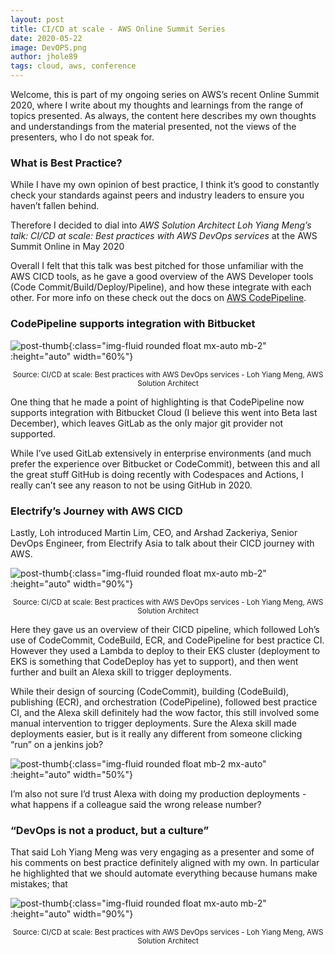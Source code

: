 ```yaml
---
layout: post
title: CI/CD at scale - AWS Online Summit Series
date: 2020-05-22
image: DevOPS.png
author: jhole89
tags: cloud, aws, conference
---
```


Welcome, this is part of my ongoing series on AWS’s recent Online Summit 2020, where I write about my thoughts and learnings from the range of topics presented. As always, the content here describes my own thoughts and understandings from the material presented, not the views of the presenters, who I do not speak for.

### What is Best Practice?

While I have my own opinion of best practice, I think it’s good to constantly check your standards against peers and industry leaders to ensure you haven’t fallen behind.

Therefore I decided to dial into _AWS Solution Architect Loh Yiang Meng’s talk: CI/CD at scale: Best practices with AWS DevOps services_ at the AWS Summit Online in May 2020

Overall I felt that this talk was best pitched for those unfamiliar with the AWS CICD tools, as he gave a good overview of the AWS Developer tools (Code Commit/Build/Deploy/Pipeline), and how these integrate with each other.
For more info on these check out the docs on [AWS CodePipeline](https://aws.amazon.com/codepipeline/).

### CodePipeline supports integration with Bitbucket

![post-thumb]({{site.baseurl}}/assets/images/blog/Bitbucket.png){:class="img-fluid rounded float mx-auto mb-2" :height="auto" width="60%"}

<center><sup>Source: CI/CD at scale: Best practices with AWS DevOps services - Loh Yiang Meng, AWS Solution Architect</sup></center>

One thing that he made a point of highlighting is that CodePipeline now supports integration with Bitbucket Cloud (I believe this went into Beta last December), which leaves GitLab as the only major git provider not supported.

While I’ve used GitLab extensively in enterprise environments (and much prefer the experience over Bitbucket or CodeCommit), between this and all the great stuff GitHub is doing recently with Codespaces and Actions, I really can’t see any reason to not be using GitHub in 2020.

### Electrify’s Journey with AWS CICD

Lastly, Loh introduced Martin Lim, CEO, and Arshad Zackeriya, Senior DevOps Engineer, from Electrify Asia to talk about their CICD journey with AWS.

![post-thumb]({{site.baseurl}}/assets/images/blog/AWS%20CLOUD.png){:class="img-fluid rounded float mx-auto mb-2" :height="auto" width="90%"}

<center><sup>Source: CI/CD at scale: Best practices with AWS DevOps services - Loh Yiang Meng, AWS Solution Architect</sup></center>

Here they gave us an overview of their CICD pipeline, which followed Loh’s use of CodeCommit, CodeBuild, ECR, and CodePipeline for best practice CI. However they used a Lambda to deploy to their EKS cluster (deployment to EKS is something that CodeDeploy has yet to support), and then went further and built an Alexa skill to trigger deployments.

While their design of sourcing (CodeCommit), building (CodeBuild), publishing (ECR), and orchestration (CodePipeline), followed best practice CI, and the Alexa skill definitely had the wow factor, this still involved some manual intervention to trigger deployments. Sure the Alexa skill made deployments easier, but is it really any different from someone clicking “run” on a jenkins job?

![post-thumb]({{site.baseurl}}/assets/images/blog/Twitter%20alexa.png){:class="img-fluid rounded float mb-2 mx-auto" :height="auto" width="50%"}

I’m also not sure I’d trust Alexa with doing my production deployments - what happens if a colleague said the wrong release number?

### “DevOps is not a product, but a culture”

That said Loh Yiang Meng was very engaging as a presenter and some of his comments on best practice definitely aligned with my own. In particular he highlighted that we should automate everything because humans make mistakes; that

![post-thumb]({{site.baseurl}}/assets/images/blog/DevOPS.png){:class="img-fluid rounded float mx-auto mb-2" :height="auto" width="90%"}

<center><sup>Source: CI/CD at scale: Best practices with AWS DevOps services - Loh Yiang Meng, AWS Solution Architect</sup></center>

